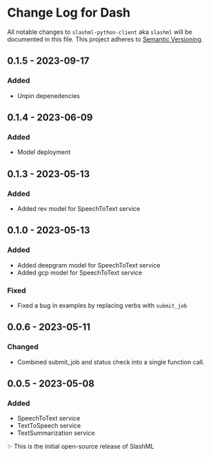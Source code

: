 # Change Log for Dash
All notable changes to `slashml-python-client` aka `slashml` will be documented in this file.
This project adheres to [Semantic Versioning](https://semver.org/).

## 0.1.5 - 2023-09-17

### Added
- Unpin depenedencies

## 0.1.4 - 2023-06-09

### Added
- Model deployment

## 0.1.3 - 2023-05-13

### Added
- Added rev model for SpeechToText service

## 0.1.0 - 2023-05-13

### Added
- Added deepgram model for SpeechToText service
- Added gcp model for SpeechToText service

### Fixed
- Fixed a bug in examples by replacing verbs with  `submit_job`

## 0.0.6 - 2023-05-11

### Changed
- Combined submit_job and status check into a single function call.

## 0.0.5 - 2023-05-08

### Added
- SpeechToText service
- TextToSpeech service
- TextSummarization service

✨ This is the initial open-source release of SlashML
